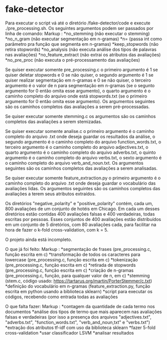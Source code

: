 # fake-detector

Para executar o script vá até o diretório <path>/fake-detector/code e execute ./pre_processing.sh. Os seguintes argumentos podem ser passados por linha de comando:
Markup : *no_stemming (não executar o stemming)
	*no_n_gram (não executar segmentação em n-gramas)
	*n=<int> (passa int como parâmetro pra função que segmenta em n-gramas)
	*keep_stopwords (não retira stopwords)
	*no_analysis (não executa análise dos tipos de palavras nas avaliações)
	*no_feature_extract (não extrai os atributos das avaliações)
	*no_pre_proc (não executa o pré-processamento das avaliações)

Se quiser executar somente pre_processing.c o primeiro argumento é 1 se quiser deletar stopwords e 0 se não quiser, o segundo argumento é 1 se quiser realizar segmentação em n-gramas e 0 se não quiser, o terceiro argumento é o valor de n para segmentação em n-gramas (se o segunto argumento for 0 então omita esse argumento), o quarto argumento é o caminho completo do arquivo onde está stopwords.txt (se o primeiro argumento for 0 então omita esse argumento). Os argumentos seguintes são os caminhos completos das avaliações a serem pré-processadas.

Se quiser executar somente stemming.c os argumentos são os caminhos completos das avaliações a serem stemizadas.

Se quiser executar somente analise.c o primeiro argumento é o caminho completo do arquivo .txt onde deseja guardar os resultados da análise, o segundo argumento é o caminho completo do arquivo function_words.txt, o terceiro argumento é o caminho completo do arquivo adjectives.txt, o quarto argumento é o caminho completo do arquivo adverbs.txt, o quinto argumento é o caminho completo do arquivo verbs.txt, o sexto argumento é o caminho completo do arquivo verb_and_noun.txt. Os argumentos seguintes são os caminhos completos das avaliações a serem analisadas.

Se quiser executar somente feature_extraction.py o primeiro argumento é o caminho completo do arquivo .txt onde deseja guardar o vocabulário das avaliações lidas. Os argumentos seguintes são os caminhos completos das avaliações a terem seus atributos extraídos.

Os diretórios "negative_polarity" e "positive_polarity" contém, cada um, 800 avaliações de um conjunto de hotéis em Chicago. Em cada um desses diretórios estão contidas 400 avaliações falsas e 400 verdadeiras, todas escritas por pessoas. Esses conjuntos de 400 avaliações estão distribuídos em um conjunto de 5 diretórios, com 80 avaliações cada, para facilitar na hora de fazer o k-fold cross-validation, com k = 5.

O projeto ainda está incompleto.

O que já foi feito:
Markup : *segmentação de frases (pre_processing.c, função escrita em c)
	*transformação de todos os caracteres para lowercase (pre_processing.c, função escrita em c)
	*tokenização (pre_processing.c, função escrita em c)
	*retirada de stopwords (pre_processing.c, função escrita em c)
	*criação de n-gramas (pre_processing.c, função, para qualquer valor de n, em c)
	*stemming (stem.c, código usado: https://tartarus.org/martin/PorterStemmer/c.txt)
	*definição do vocabulário em n-gramas (feature_extraction.py, função escrita em python usando a biblioteca sklearn)
	*script para executar os códigos, recebendo como entrada todas as avaliações

O que falta fazer:
Markup : *contagem da quantidade de cada termo nos documentos
	*análise dos tipos de termo que mais aparecem nas avaliações falsas e verdadeiras (por isso a presença dos arquivos "adjectives.txt", "adverbs.txt", "function_words.txt", "verb_and_noun,txt" e "verbs.txt")
	*extração dos atributos tf-idf com uso da biblioteca sklearn
	*fazer 5-fold cross-validation
	*usar classificador LSVM
	*analisar resultados
